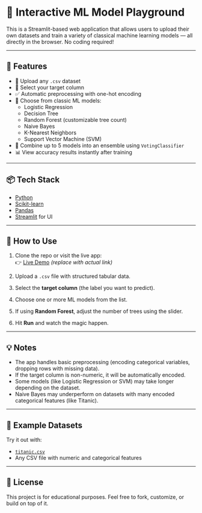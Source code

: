 # 🧠 Interactive ML Model Playground

This is a Streamlit-based web application that allows users to upload their own datasets and train a variety of classical machine learning models — all directly in the browser. No coding required!

---

## 🚀 Features

- 📂 Upload any `.csv` dataset
- 🎯 Select your target column
- ✅ Automatic preprocessing with one-hot encoding
- 🤖 Choose from classic ML models:
  - Logistic Regression
  - Decision Tree
  - Random Forest (customizable tree count)
  - Naive Bayes
  - K-Nearest Neighbors
  - Support Vector Machine (SVM)
- 🔀 Combine up to 5 models into an ensemble using `VotingClassifier`
- 📊 View accuracy results instantly after training

---

## 📦 Tech Stack

- [Python](https://www.python.org/)
- [Scikit-learn](https://scikit-learn.org/)
- [Pandas](https://pandas.pydata.org/)
- [Streamlit](https://streamlit.io/) for UI

---

## 🧪 How to Use

1. Clone the repo or visit the live app:  
   👉 [Live Demo](https://your-app-link.streamlit.app) *(replace with actual link)*

2. Upload a `.csv` file with structured tabular data.

3. Select the **target column** (the label you want to predict).

4. Choose one or more ML models from the list.

5. If using **Random Forest**, adjust the number of trees using the slider.

6. Hit **Run** and watch the magic happen.

---

## 💡 Notes

- The app handles basic preprocessing (encoding categorical variables, dropping rows with missing data).
- If the target column is non-numeric, it will be automatically encoded.
- Some models (like Logistic Regression or SVM) may take longer depending on the dataset.
- Naive Bayes may underperform on datasets with many encoded categorical features (like Titanic).

---

## 🧰 Example Datasets

Try it out with:
- [`titanic.csv`](https://raw.githubusercontent.com/datasciencedojo/datasets/master/titanic.csv)
- Any CSV file with numeric and categorical features

---

## 📄 License

This project is for educational purposes. Feel free to fork, customize, or build on top of it.

